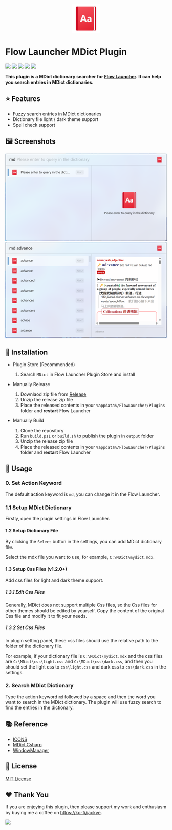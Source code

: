 <p align="center">
  <img src="./src/Flow.Launcher.Plugin.MDict/Images/icon.png" width="90">
</p>

# Flow Launcher MDict Plugin

<p>
  <img src="https://img.shields.io/maintenance/yes/3000">
  <a href="https://github.com/Flow-Launcher/Flow.Launcher"><img src="https://img.shields.io/badge/Flow%20Launcher-2.0.0+-blue"></a>
  <img src="https://img.shields.io/github/release-date/Jack251970/Flow.Launcher.Plugin.MDict">
  <a href="https://github.com/Jack251970/Flow.Launcher.Plugin.MDict/releases/latest"><img src="https://img.shields.io/github/v/release/Jack251970/Flow.Launcher.Plugin.MDict"></a>
  <img src="https://img.shields.io/github/license/Jack251970/Flow.Launcher.Plugin.MDict">
</p>

**This plugin is a MDict dictionary searcher for [Flow Launcher](https://github.com/Flow-Launcher/Flow.Launcher). It can help you search entries in MDict dictionaries.**

## ⭐ Features

- Fuzzy search entries in MDict dictionaries
- Dictionary file light / dark theme support
- Spell check support

## 🖼️ Screenshots

<picture>
  <source media="(prefers-color-scheme: dark)" srcset="./images/screenshot1_dark.png">
  <source media="(prefers-color-scheme: light)" srcset="./images/screenshot1_light.png">
  <img alt="Screenshot 1" src="./images/screenshot1_light.png">
</picture>

<picture>
  <source media="(prefers-color-scheme: dark)" srcset="./images/screenshot2_dark.png">
  <source media="(prefers-color-scheme: light)" srcset="./images/screenshot2_light.png">
  <img alt="Screenshot 2" src="./images/screenshot2_light.png">
</picture>

## 🚀 Installation

* Plugin Store (Recommended)

  1. Search `MDict` in Flow Launcher Plugin Store and install

* Manually Release

  1. Downlaod zip file from [Release](https://github.com/Jack251970/Flow.Launcher.Plugin.MDict/releases)
  2. Unzip the release zip file
  3. Place the released contents in your `%appdata%/FlowLauncher/Plugins` folder and **restart** Flow Launcher

* Manually Build

  1. Clone the repository
  2. Run `build.ps1` or `build.sh` to publish the plugin in `output` folder
  3. Unzip the release zip file
  4. Place the released contents in your `%appdata%/FlowLauncher/Plugins` folder and **restart** Flow Launcher

## 📝 Usage

### 0. Set Action Keyword

The default action keyword is `md`, you can change it in the Flow Launcher.

### 1.1 Setup MDict Dictionary

Firstly, open the plugin settings in Flow Launcher.

#### 1.2 Setup Dictionary File

By clicking the `Select` button in the settings, you can add MDict dictionary file.

Select the mdx file you want to use, for example, `C:\MDict\mydict.mdx`.

#### 1.3 Setup Css Files (v1.2.0+)

Add css files for light and dark theme support.

##### 1.3.1 Edit Css Files

Generally, MDict does not support multiple Css files, so the Css files for other themes should be edited by yourself.
Copy the content of the original Css file and modify it to fit your needs.

##### 1.3.2 Set Css Files

In plugin setting panel, these css files should use the relative path to the folder of the dictionary file.

For example, if your dictionary file is `C:\MDict\mydict.mdx` and the css files are `C:\MDict\css\light.css` and `C:\MDict\css\dark.css`,
and then you should set the light css to `css\light.css` and dark css to `css\dark.css` in the settings.

### 2. Search MDict Dictionary

Type the action keyword `md` followed by a space and then the word you want to search in the MDict dictionary.
The plugin will use fuzzy search to find the entries in the dictionary.

## 📚 Reference

- [ICONS](https://icons8.com/icons)
- [MDict.Csharp](https://github.com/Jack251970/MDict.Csharp)
- [WindowManager](https://github.com/Jack251970/Flow.Launcher.Plugin.WindowManager)

## 📄 License

[MIT License](LICENSE)

## ❤️ Thank You

If you are enjoying this plugin, then please support my work and enthusiasm by buying me a coffee on
[https://ko-fi/jackye](https://ko-fi.com/jackye).

[<img style="float:left" src="https://user-images.githubusercontent.com/14358394/115450238-f39e8100-a21b-11eb-89d0-fa4b82cdbce8.png" width="200">](https://ko-fi.com/jackye)
